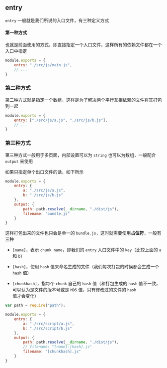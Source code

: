 ## entry

`entry` 一般就是我们所说的入口文件，有三种定义方式

#### 第一种方式

也就是前面使用的方式，即直接指定一个入口文件，这样所有的依赖文件都在一个入口中指定

```js
module.exports = {
    entry: "./src/js/main.js",
    // ...
}
```

### 第二种方式

第二种方式就是指定一个数组，这样是为了解决两个平行互相依赖的文件将其打包到一起

```js
module.exports = {
    entry: ["./src/js/a.js", "./src/js/b.js"],
    // ...
}
```

### 第三种方式

第三种方式一般用于多页面，内部设置可以为 `string` 也可以为数组，一般配合 `output` 来使用

如果只指定单个出口文件的话，如下所示

```js
module.exports = {
    entry: {
        a: "./src/js/a.js",
        b: "./src/js/b.js"
    },
    output: {
        path: path.resolve(__dirname, "./dist/js"),
        filename: "bundle.js"
    }
}
```

这样打包出来的文件也只会是单一的 `bundle.js`，这时就需要使用**占位符**，一般有三种

* `[name]`，表示 `chunk name`，即我们的 `entry` 入口文件中的 `key`（比较上面的 `a` 和 `b`）

* `[hash]`，使用 `hash` 值来命名生成的文件（我们每次打包的时候都会生成一个 `hash` 值）

* `[chunkhash]`，指每个 `chunk` 自己的 `hash` 值（和打包生成的 `hash` 值不一致，可以认为是文件的版本号或是 `MD5` 值，只有修改过的文件的 `hash` 值才会变化）

```js
var path = require("path");

module.exports = {
    entry: {
        a: "./src/script/a.js",
        b: "./src/script/b.js"
    },
    output: {
        path: path.resolve(__dirname, "./dist/js"),
        // filename: "[name]-[hash].js"
        filename: "[chunkhash].js"
    }
}
```